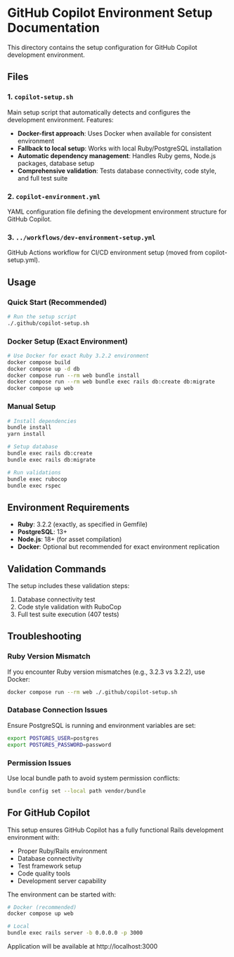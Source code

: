 # GitHub Copilot Environment Setup Documentation

This directory contains the setup configuration for GitHub Copilot development environment.

## Files

### 1. `copilot-setup.sh`
Main setup script that automatically detects and configures the development environment. Features:
- **Docker-first approach**: Uses Docker when available for consistent environment
- **Fallback to local setup**: Works with local Ruby/PostgreSQL installation
- **Automatic dependency management**: Handles Ruby gems, Node.js packages, database setup
- **Comprehensive validation**: Tests database connectivity, code style, and full test suite

### 2. `copilot-environment.yml`
YAML configuration file defining the development environment structure for GitHub Copilot.

### 3. `../workflows/dev-environment-setup.yml`
GitHub Actions workflow for CI/CD environment setup (moved from copilot-setup.yml).

## Usage

### Quick Start (Recommended)
```bash
# Run the setup script
./.github/copilot-setup.sh
```

### Docker Setup (Exact Environment)
```bash
# Use Docker for exact Ruby 3.2.2 environment
docker compose build
docker compose up -d db
docker compose run --rm web bundle install
docker compose run --rm web bundle exec rails db:create db:migrate
docker compose up web
```

### Manual Setup
```bash
# Install dependencies
bundle install
yarn install

# Setup database
bundle exec rails db:create
bundle exec rails db:migrate

# Run validations
bundle exec rubocop
bundle exec rspec
```

## Environment Requirements

- **Ruby**: 3.2.2 (exactly, as specified in Gemfile)
- **PostgreSQL**: 13+
- **Node.js**: 18+ (for asset compilation)
- **Docker**: Optional but recommended for exact environment replication

## Validation Commands

The setup includes these validation steps:
1. Database connectivity test
2. Code style validation with RuboCop
3. Full test suite execution (407 tests)

## Troubleshooting

### Ruby Version Mismatch
If you encounter Ruby version mismatches (e.g., 3.2.3 vs 3.2.2), use Docker:
```bash
docker compose run --rm web ./.github/copilot-setup.sh
```

### Database Connection Issues
Ensure PostgreSQL is running and environment variables are set:
```bash
export POSTGRES_USER=postgres
export POSTGRES_PASSWORD=password
```

### Permission Issues
Use local bundle path to avoid system permission conflicts:
```bash
bundle config set --local path vendor/bundle
```

## For GitHub Copilot

This setup ensures GitHub Copilot has a fully functional Rails development environment with:
- Proper Ruby/Rails environment
- Database connectivity
- Test framework setup
- Code quality tools
- Development server capability

The environment can be started with:
```bash
# Docker (recommended)
docker compose up web

# Local
bundle exec rails server -b 0.0.0.0 -p 3000
```

Application will be available at http://localhost:3000
